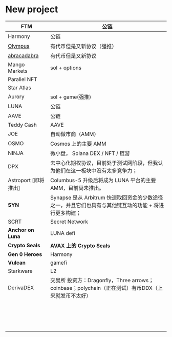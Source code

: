 # New project

| FTM                                          | 公链                                                         |
| -------------------------------------------- | ------------------------------------------------------------ |
| Harmony                                      | 公链                                                         |
| [Olympus](https://www.olympusdao.finance/#/) | 有代币但是又新协议（强推）                                   |
| [abracadabra](https://abracadabra.money/)    | 有代币但是又新协议                                           |
| Mango Markets                                | sol + options                                                |
| Parallel NFT                                 |                                                              |
| Star Atlas                                   |                                                              |
| Aurory                                       | sol + game(强推)                                             |
| LUNA                                         | 公链                                                         |
| AAVE                                         | 公链                                                         |
| Teddy Cash                                   | AAVE                                                         |
| JOE                                          | 自动做市商（AMM）                                            |
| OSMO                                         | Cosmos 上的主要 AMM                                          |
| NINJA                                        | 微小盘， Solana DEX / NFT / 链游                             |
| DPX                                          | 去中心化期权协议，目前处于测试网阶段，但我认为他们在这一板块中没有太多竞争力； |
| Astroport [即将推出]                         | Columbus-5 升级后将成为 LUNA 平台的主要 AMM，目前尚未推出。  |
| **SYN**                                      | Synapse 是从 Arbitrum 快速取回资金的少数途径之一，并且它们也具有与其他链互动的功能 + 将进行更多构建； |
| SCRT                                         | Secret Network                                               |
| **Anchor on Luna**                           | LUNA defi                                                    |
| **Crypto Seals**                             | **AVAX 上的 Crypto Seals**                                   |
| **Gen 0 Heroes**                             | Harmony                                                      |
| **Vulcan**                                   | gamefi                                                       |
| Starkware                                    | L2                                                           |
| DerivaDEX                                    | 交易所 投资方：Dragonfly，Three arrows；coinbase；polychain（正在测试）有币DDX（上来就发币不太好） |
|                                              |                                                              |
|                                              |                                                              |
|                                              |                                                              |
|                                              |                                                              |
|                                              |                                                              |
|                                              |                                                              |
|                                              |                                                              |
|                                              |                                                              |
|                                              |                                                              |
|                                              |                                                              |
|                                              |                                                              |
|                                              |                                                              |
|                                              |                                                              |
|                                              |                                                              |
|                                              |                                                              |
|                                              |                                                              |


